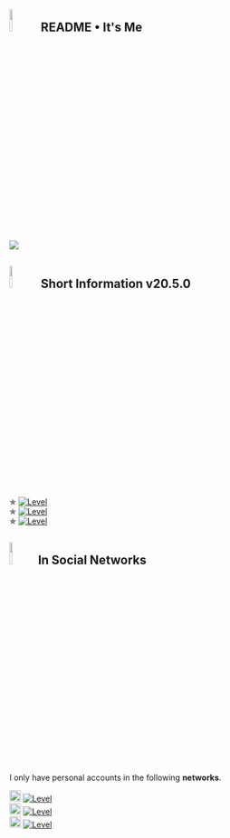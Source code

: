 <h2><img src="https://te.legra.ph/file/ce5a5d154736726e05c40.png" width="10%"> README • It's Me</h2>
<img src="https://i.imgur.com/b4YRYhP.jpeg">

<h2><img src="https://te.legra.ph/file/a7a7cfe66398989ea7899.png" width="10%"> Short Information v20.5.0</h2>
✯ <a href='https://github.com/thomasmod'><img src='https://img.shields.io/badge/By programming:- Python, PHP, HTML, CSS-red?style=flat-square' alt='Level'></a><br>
✯ <a href='https://github.com/thomasmod'><img src='https://img.shields.io/badge/By graphic:- Procreate, IbisPaint, Painter-red?style=flat-square' alt='Level'></a><br>
✯ <a href='https://github.com/thomasmod'><img src='https://img.shields.io/badge/My hobbies:- Listening to music, Art works, Games-red?style=flat-square' alt='Level'></a>

<h2><img src="https://te.legra.ph/file/2b66eef4952cedc2e1ffb.png" width="10%">In Social Networks</h2>
I only have personal accounts in the following <b>networks</b>.<br>

<img src="https://te.legra.ph/file/ad02280782f0cafbe372a.png" width="20px"> <a href='https://instagram.com/_temur.erkinov'><img src='https://img.shields.io/badge/Instagram-_temur.erkinov-orange?style=flat-square' alt='Level'></a><br>
<img src="https://te.legra.ph/file/91d2efe400346edafa0cb.png" width="20px"> <a href='https://telegram.me/netuzb'><img src='https://img.shields.io/badge/Telegram-@netuzb-orange?style=flat-square' alt='Level'></a><br>
<img src="https://te.legra.ph/file/96373389a8d6110b2bf53.png" width="20px"> <a href='https://github.com/thomasmod'><img src='https://img.shields.io/badge/Github-Netuzb-orange?style=flat-square' alt='Level'></a>
